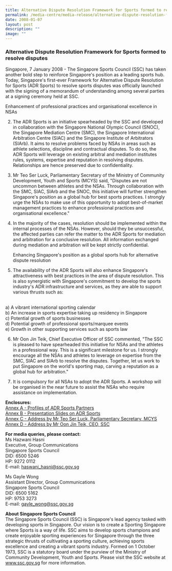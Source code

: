 ```yaml
---
title: Alternative Dispute Resolution Framework for Sports formed to resolve disputes
permalink: /media-centre/media-release/alternative-dispute-resolution-framework-for-sports-formed-to-resolve/
date: 2008-01-07
layout: post
description: ""
image: ""
---
```

### **Alternative Dispute Resolution Framework for Sports formed to resolve disputes**

Singapore, 7 January 2008 - The Singapore Sports Council (SSC) has taken another bold step to reinforce Singapore's position as a leading sports hub. Today, Singapore's first-ever Framework for Alternative Dispute Resolution for Sports (ADR Sports) to resolve sports disputes was officially launched with the signing of a memorandum of understanding among several parties at a signing ceremony held at SSC.

Enhancement of professional practices and organisational excellence in NSAs

2. The ADR Sports is an initiative spearheaded by the SSC and developed in collaboration with the Singapore National Olympic Council (SNOC), the Singapore Mediation Centre (SMC), the Singapore International Arbitration Centre (SIAC) and the Singapore Institute of Arbitrators (SIArb). It aims to resolve problems faced by NSAs in areas such as athlete selections, discipline and contractual disputes. To do so, the ADR Sports will leverage on existing arbitral and mediation institutes rules, systems, expertise and reputation in resolving disputes. Relationships are hence preserved due to confidentiality.

3. Mr Teo Ser Luck, Parliamentary Secretary of the Ministry of Community Development, Youth and Sports (MCYS) said, "Disputes are not uncommon between athletes and the NSAs. Through collaboration with the SMC, SIAC, SIArb and the SNOC, this initiative will further strengthen Singapore's position as a global hub for best sports practices. I strongly urge the NSAs to make use of this opportunity to adopt best-of-market management practices to enhance professional practices and organisational excellence."

4. In the majority of the cases, resolution should be implemented within the internal processes of the NSAs. However, should they be unsuccessful, the affected parties can refer the matter to the ADR Sports for mediation and arbitration for a conclusive resolution. All information exchanged during mediation and arbitration will be kept strictly confidential.

	Enhancing Singapore's position as a global sports hub for alternative dispute resolution

5. The availability of the ADR Sports will also enhance Singapore's attractiveness with best practices in the area of dispute resolution. This is also synergistic with Singapore's commitment to develop the sports industry's ADR infrastructure and services, as they are able to support various thrusts such as:
<br>
a) A vibrant international sporting calendar
<br>
b) An increase in sports expertise taking up residency in Singapore
<br>
c) Potential growth of sports businesses
<br>
d) Potential growth of professional sports/marquee events
<br>
e) Growth in other supporting services such as sports law

6. Mr Oon Jin Teik, Chief Executive Officer of SSC commented, "The SSC is pleased to have spearheaded this initiative for NSAs and the athletes in a professional way. This is a significant milestone for us. I strongly encourage all the NSAs and athletes to leverage on expertise from the SMC, SIAC and SIArb to resolve the disputes. Together, let us work to put Singapore on the world's sporting map, carving a reputation as a global hub for arbitration."

7. It is compulsory for all NSAs to adopt the ADR Sports. A workshop will be organised in the near future to assist the NSAs who require assistance on implementation.



**Enclosures:**
<br>
[Annex A - Profiles of ADR Sports Partners](/files/Media%20Centre/Media%20Release/2008/January/Annex20A20Profiles.pdf)
<br>
[Annex B - Presentation Slides on ADR Sports](/files/Media%20Centre/Media%20Release/2008/January/Annex20B2020Presentation20by20Mr20Ho20Mun20Wai20DPPM20SSCpptv2.pdf)
<br>
[Annex C - Address by Mr Teo Ser Luck, Parliamentary Secretary, MCYS](/files/Media%20Centre/Media%20Release/2008/January/Annex20C2020Speech20by20Mr20Teo20Ser20LuckParl20Sec20MCYS.pdf)
<br>
[Annex D - Address by Mr Oon Jin Teik, CEO, SSC](/files/Media%20Centre/Media%20Release/2008/January/Annex20D2020CEOs20Opening20Remarks.pdf)

**For media queries, please contact:**
<br>
Ms Hazwani Hasni
<br>
Executive, Group Communications
<br>
Singapore Sports Council
<br>
DID: 6500 5246
<br>
HP: 9272 0112
<br>
E-mail: [haswani_hasni@ssc.gov.sg](mailto:haswani_hasni@ssc.gov.sg)



Ms Gayle Wong
<br>
Assistant Director, Group Communications
<br>
Singapore Sports Council
<br>
DID: 6500 5162
<br>
HP: 9753 3273
<br>
E-mail: [gayle_wong@ssc.gov.sg](mailto:gayle_wong@ssc.gov.sg)


**About Singapore Sports Council**
<br>
The Singapore Sports Council (SSC) is Singapore's lead agency tasked with developing sports in Singapore. Our vision is to create a Sporting Singapore where Sports is a way of life. SSC aims to develop sports champions and create enjoyable sporting experiences for Singapore through the three strategic thrusts of cultivating a sporting culture, achieving sports excellence and creating a vibrant sports industry. Formed on 1 October 1973, SSC is a statutory board under the purview of the Ministry of Community Development, Youth and Sports. Please visit the SSC website at www.ssc.gov.sg for more information.
